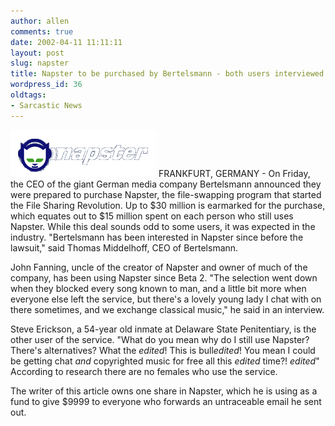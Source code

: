 ```yaml
---
author: allen
comments: true
date: 2002-04-11 11:11:11
layout: post
slug: napster
title: Napster to be purchased by Bertelsmann - both users interviewed
wordpress_id: 36
oldtags:
- Sarcastic News
---
```


![What Napster means is about as obvious as why people still use it.](/images/old/napster.gif) FRANKFURT, GERMANY - On Friday, the CEO of the giant German media company       Bertelsmann announced they were prepared to purchase Napster, the file-swapping       program that started the File Sharing Revolution. Up to $30 million is earmarked       for the purchase, which equates out to $15 million spent on each person       who still uses Napster. While this deal sounds odd to some users, it was       expected in the industry. "Bertelsmann has been interested in Napster since       before the lawsuit," said Thomas Middelhoff, CEO of Bertelsmann.

John Fanning, uncle of the creator of   Napster and owner of much of the company, has been using Napster since Beta   2. "The selection went down when they blocked every song known to man, and a   little bit more when everyone else left the service, but there's a lovely young   lady I chat with on there sometimes, and we exchange classical music," he said   in an interview.

Steve Erickson, a 54-year old inmate   at Delaware State Penitentiary, is the other user of the service. "What do you   mean why do I still use Napster? There's alternatives? What the *edited*! This   is bull*edited*! You mean I could be getting chat _and_ copyrighted music   for free all this *edited* time?! *edited*" According to research there are   no females who use the service.

The writer of this article owns one   share in Napster, which he is using as a fund to give $9999 to everyone who   forwards an untraceable email he sent out.
